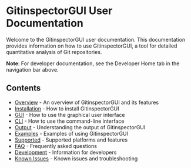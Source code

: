 # GitinspectorGUI User Documentation

Welcome to the GitinspectorGUI user documentation. This documentation provides information on how to use GitinspectorGUI, a tool for detailed quantitative analysis of Git repositories.

**Note**: For developer documentation, see the Developer Home tab in the navigation bar above.

## Contents

- [Overview](overview.md) - An overview of GitinspectorGUI and its features
- [Installation](install.md) - How to install GitinspectorGUI
- [GUI](gui.md) - How to use the graphical user interface
- [CLI](cli.md) - How to use the command-line interface
- [Output](output.md) - Understanding the output of GitinspectorGUI
- [Examples](examples.md) - Examples of using GitinspectorGUI
- [Supported](supported.md) - Supported platforms and features
- [FAQ](faq.md) - Frequently asked questions
- [Development](develop.md) - Information for developers
- [Known Issues](known-issues.md) - Known issues and troubleshooting
